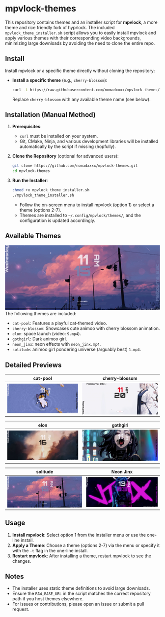 # mpvlock-themes

This repository contains themes and an installer script for **mpvlock**, a more theme and rice friendly fork of hyprlock. The included `mpvlock_theme_installer.sh` script allows you to easily install mpvlock and apply various themes with their corresponding video backgrounds, minimizing large downloads by avoiding the need to clone the entire repo.

## Install

Install mpvlock or a specific theme directly without cloning the repository:

- **Install a specific theme** (e.g., `cherry-blossom`):
  ```bash
  curl -L https://raw.githubusercontent.com/nomadxxxx/mpvlock-themes/main/mpvlock_theme_installer.sh | bash -s - -t cherry-blossom
  ```
  Replace `cherry-blossom` with any available theme name (see below).
## Installation (Manual Method)

1. **Prerequisites**:
   - `curl` must be installed on your system.
   - Git, CMake, Ninja, and various development libraries will be installed automatically by the script if missing (hopfully).

2. **Clone the Repository** (optional for advanced users):
   ```bash
   git clone https://github.com/nomadxxxx/mpvlock-themes.git
   cd mpvlock-themes
   ```

3. **Run the Installer**:
   ```bash
   chmod +x mpvlock_theme_installer.sh
   ./mpvlock_theme_installer.sh
   ```
   - Follow the on-screen menu to install mpvlock (option 1) or select a theme (options 2-7).
   - Themes are installed to `~/.config/mpvlock/themes/`, and the configuration is updated accordingly.

## Available Themes
![All Themes Preview](https://github.com/nomadxxxx/mpvlock-themes/blob/main/assets/previews.gif)
The following themes are included:
- `cat-pool`: Features a playful cat-themed video.
- `cherry-blossom`: Showcases cute animoo with cherry blossom animation.
- `elon`: space launch (video: `9.mp4`).
- `gothgirl`: Dark animoo girl.
- `neon_jinx`: neon effects with `neon_jinx.mp4`.
- `solitude`: animoo girl pondering universe (arguably best) `1.mp4`.

## Detailed Previews

| **cat-pool** | **cherry-blossom** |
|:--:|:--:|
| <img src="https://github.com/nomadxxxx/mpvlock-themes/blob/main/assets/cat-pool.png" width="500"> | <img src="https://github.com/nomadxxxx/mpvlock-themes/blob/main/assets/cherry-blossom.png" width="500"> |

| **elon** | **gothgirl** |
|:--:|:--:|
| <img src="https://github.com/nomadxxxx/mpvlock-themes/blob/main/assets/elon.png" width="500"> | <img src="https://github.com/nomadxxxx/mpvlock-themes/blob/main/assets/gothgirl.png" width="500"> |

| **solitude** | **Neon Jinx** |
|:--:|:--:|
| <img src="https://github.com/nomadxxxx/mpvlock-themes/blob/main/assets/solitude.png" width="500"> | <img src="https://github.com/nomadxxxx/mpvlock-themes/blob/main/assets/neon_jinx.png" width="500"> |

## Usage

1. **Install mpvlock**: Select option 1 from the installer menu or use the one-line install.
2. **Apply a Theme**: Choose a theme (options 2-7) via the menu or specify it with the `-t` flag in the one-line install.
3. **Restart mpvlock**: After installing a theme, restart mpvlock to see the changes.

## Notes
- The installer uses static theme definitions to avoid large downloads.
- Ensure the `RAW_BASE_URL` in the script matches the correct repository path if you host themes elsewhere.
- For issues or contributions, please open an issue or submit a pull request.
